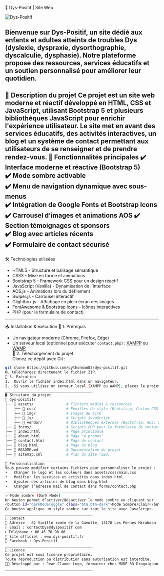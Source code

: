 🌟 Dys-Positif | Site Web

![Dys-Positif](assets/img/logo-large.png)

Bienvenue sur Dys-Positif, un site dédié aux enfants et adultes atteints de troubles Dys (dyslexie, dyspraxie, dysorthographie, dyscalculie, dysphasie). 
Notre plateforme propose des ressources, services éducatifs et un soutien personnalisé pour améliorer leur quotidien.
---
📌 Description du projet
Ce projet est un site web moderne et réactif développé en HTML, CSS et JavaScript, utilisant Bootstrap 5 et plusieurs bibliothèques JavaScript pour enrichir l'expérience utilisateur. 
Le site met en avant des services éducatifs, des activités interactives, un blog et un système de contact permettant aux utilisateurs de se renseigner et de prendre rendez-vous.
🎯 Fonctionnalités principales
✔️ Interface moderne et réactive (Bootstrap 5)  
✔️ Mode sombre activable  
✔️ Menu de navigation dynamique avec sous-menus  
✔️ Intégration de Google Fonts et Bootstrap Icons  
✔️ Carrousel d’images et animations AOS 
✔️ Section témoignages et sponsors  
✔️ Blog avec articles récents  
✔️ Formulaire de contact sécurisé  
---
🛠 Technologies utilisées
- HTML5 - Structure et balisage sémantique  
- CSS3 - Mise en forme et animations  
- Bootstrap 5 - Framework CSS pour un design réactif  
- JavaScript (Vanilla) - Dynamisation de l'interface  
- AOS.js - Animations lors du défilement  
- Swiper.js - Carrousel interactif  
- Glightbox.js - Affichage en plein écran des images  
- FontAwesome & Bootstrap Icons - Icônes interactives  
- PHP (pour le formulaire de contact)  
---
📥 Installation & exécution
🔹 1️. Prérequis
- Un navigateur moderne (Chrome, Firefox, Edge)  
- Un serveur local (optionnel pour exécuter `contact.php`) : [XAMPP](https://www.apachefriends.org/fr/index.html) 
ou [WAMP](https://www.wampserver.com/)  
🔹 2️. Téléchargement du projet  
Clonez ce dépôt avec Git :
```bash
git clone https://github.com/pythonman83/dys-positif.git
Ou téléchargez directement le fichier ZIP.
🔹 3️. Exécution
1.	Ouvrir le fichier index.html dans un navigateur.
2.	Si vous utilisez un serveur local (XAMPP ou WAMP), placez le projet dans le dossier htdocs/ et accédez-y via http://localhost/dys-positif/.
________________________________________
🖥️ Structure du projet
📂 dys-positif/
│── 📂 assets/               # Fichiers médias & ressources
│   ├── 📂 css/              # Feuilles de style (Bootstrap, Custom CSS)
│   ├── 📂 img/              # Images du site
│   ├── 📂 js/               # Scripts JavaScript
│   ├── 📂 vendor/           # Bibliothèques externes (Bootstrap, AOS, Swiper)
│── 📂 forms/                # Scripts PHP pour le formulaire de contact
│── 📄 index.html            # Page principale
│── 📄 about.html            # Page "À propos"
│── 📄 contact.html          # Page de contact
│── 📄 blog.html             # Page du blog
│── 📄 README.md             # Documentation du projet
│── 📄 sitemap.xml           # Plan du site (SEO)
________________________________________
🔧 Personnalisation
Vous pouvez modifier certains fichiers pour personnaliser le projet :
•	Changer le logo et les couleurs dans assets/css/main.css
•	Modifier les services et activités dans index.html
•	Ajouter des articles de blog dans blog.html
•	Changer l’adresse mail de contact dans forms/contact.php
________________________________________
✨ Mode sombre (Dark Mode)
Un bouton permet d’activer/désactiver le mode sombre en cliquant sur :
<button id="darkModeToggle" class="btn btn-dark">Mode Sombre/Clair</button>
Ce bouton applique un style sombre sur tout le site avec JavaScript.
________________________________________
📩 Contact
📍 Adresse : 82 Vieille route de la Gavotte, 13170 Les Pennes Mirabeau
📧 Email : contactDys@dyspositif.com
📞 Téléphone : 06 45 78 98 86
🔗 Site officiel : www.dys-positif.fr
🔗 Facebook : Dys-Positif
________________________________________
📝 Licence
Ce projet est sous licence propriétaire. 
Toute reproduction ou distribution sans autorisation est interdite.
👨‍💻 Développé par : Jean-Claude Lugo, formateur chez MODE 83 Draguignan
________________________________________
